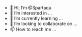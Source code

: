 - 👋 Hi, I’m @Spartaqu
- 👀 I’m interested in ...
- 🌱 I’m currently learning ...
- 💞️ I’m looking to collaborate on ...
- 📫 How to reach me ...

<!---
Spartaqu/Spartaqu is a ✨ special ✨ repository because its `README.md` (this file) appears on your GitHub profile.
You can click the Preview link to take a look at your changes.
--->
